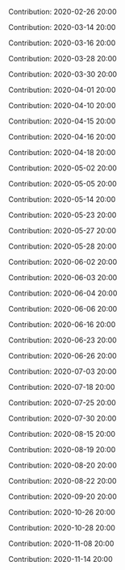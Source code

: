 Contribution: 2020-02-26 20:00

Contribution: 2020-03-14 20:00

Contribution: 2020-03-16 20:00

Contribution: 2020-03-28 20:00

Contribution: 2020-03-30 20:00

Contribution: 2020-04-01 20:00

Contribution: 2020-04-10 20:00

Contribution: 2020-04-15 20:00

Contribution: 2020-04-16 20:00

Contribution: 2020-04-18 20:00

Contribution: 2020-05-02 20:00

Contribution: 2020-05-05 20:00

Contribution: 2020-05-14 20:00

Contribution: 2020-05-23 20:00

Contribution: 2020-05-27 20:00

Contribution: 2020-05-28 20:00

Contribution: 2020-06-02 20:00

Contribution: 2020-06-03 20:00

Contribution: 2020-06-04 20:00

Contribution: 2020-06-06 20:00

Contribution: 2020-06-16 20:00

Contribution: 2020-06-23 20:00

Contribution: 2020-06-26 20:00

Contribution: 2020-07-03 20:00

Contribution: 2020-07-18 20:00

Contribution: 2020-07-25 20:00

Contribution: 2020-07-30 20:00

Contribution: 2020-08-15 20:00

Contribution: 2020-08-19 20:00

Contribution: 2020-08-20 20:00

Contribution: 2020-08-22 20:00

Contribution: 2020-09-20 20:00

Contribution: 2020-10-26 20:00

Contribution: 2020-10-28 20:00

Contribution: 2020-11-08 20:00

Contribution: 2020-11-14 20:00

